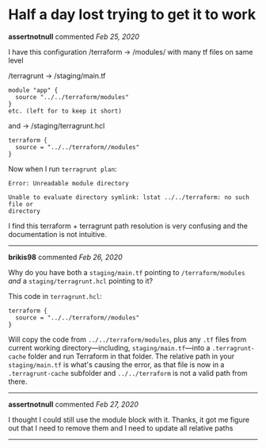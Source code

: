 # Half a day lost trying to get it to work

**assertnotnull** commented *Feb 25, 2020*

I have this configuration
/terraform
-> /modules/ with many tf files on same level

/terragrunt
-> /staging/main.tf
```
module "app" {
  source "../../terraform/modules"
}
etc. (left for to keep it short)
```
and 
-> /staging/terragrunt.hcl
```
terraform {
  source = "../../terraform//modules"
}
```

Now when I run `terragrunt plan`:

```
Error: Unreadable module directory

Unable to evaluate directory symlink: lstat ../../terraform: no such file or
directory
```
I find this terraform + terragrunt path resolution is very confusing and the documentation is not intuitive.
<br />
***


**brikis98** commented *Feb 26, 2020*

Why do you have both a `staging/main.tf` pointing to `/terraform/modules` *and* a `staging/terragrunt.hcl` pointing to it?

This code in `terragrunt.hcl`:

```hcl
terraform {
  source = "../../terraform//modules"
}
```

Will copy the code from `../../terraform/modules`, plus any `.tf` files from current working directory—including, `staging/main.tf`—into a `.terragrunt-cache` folder and run Terraform in that folder. The relative path in your `staging/main.tf` is what's causing the error, as that file is now in a `.terragrunt-cache` subfolder and `../../terraform` is not a valid path from there.
***

**assertnotnull** commented *Feb 27, 2020*

I thought I could still use the module block with it.
Thanks, it got me figure out that I need to remove them and I need to update all relative paths
***

